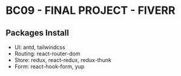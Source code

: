 <h1>BC09 - FINAL PROJECT - FIVERR</h1>

<h2>Packages Install</h2>

<ul>
  <li>UI: antd, tailwindcss </li>
  <li>Routing: react-router-dom </li>
  <li>Store: redux, react-redux, redux-thunk </li>
  <li>Form: react-hook-form, yup </li>
  
</ul>







